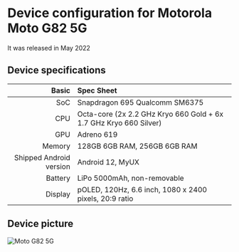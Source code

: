 Device configuration for Motorola Moto G82 5G
===============================================

It was released in May 2022

## Device specifications
Basic    | Spec Sheet
--------:|:----------------------
SoC      | Snapdragon 695 Qualcomm SM6375
CPU      | Octa-core (2x 2.2 GHz Kryo 660 Gold + 6x 1.7 GHz Kryo 660 Silver)
GPU      | Adreno 619
Memory   | 128GB 6GB RAM, 256GB 6GB RAM
Shipped Android version | Android 12, MyUX
Battery  | LiPo 5000mAh, non-removable
Display  | pOLED, 120Hz, 6.6 inch, 1080 x 2400 pixels, 20:9 ratio

## Device picture

![Moto G82 5G](https://epicgeek.com.br/wp-content/uploads/2022/06/Motorola-Moto-G82-5G-600x600.png "Moto G82 5G")
